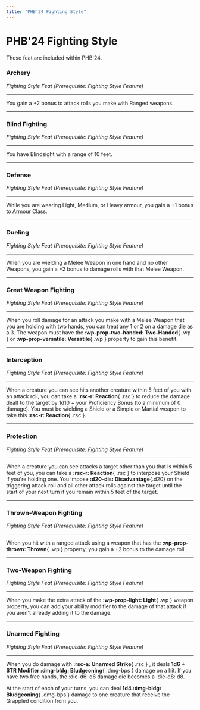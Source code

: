 ```yaml
---
title: "PHB'24 Fighting Style"
---
```


# PHB'24 Fighting Style

These feat are included within PHB'24.

### Archery

*Fighting Style Feat (Prerequisite: Fighting Style Feature)*

<hr class="hr-solid">

You gain a +2 bonus to attack rolls you make with Ranged weapons.

---

### Blind Fighting

*Fighting Style Feat (Prerequisite: Fighting Style Feature)*

<hr class="hr-solid">

You have Blindsight with a range of 10 feet.

---

### Defense

*Fighting Style Feat (Prerequisite: Fighting Style Feature)*

<hr class="hr-solid">

While you are wearing Light, Medium, or Heavy armour, you gain a +1 bonus to Armour Class.

---

### Dueling

*Fighting Style Feat (Prerequisite: Fighting Style Feature)*

<hr class="hr-solid">

When you are wielding a Melee Weapon in one hand and no other Weapons, you gain a +2 bonus to damage rolls with that Melee Weapon.

---

### Great Weapon Fighting

*Fighting Style Feat (Prerequisite: Fighting Style Feature)*

<hr class="hr-solid">

When you roll damage for an attack you make with a Melee Weapon that you are holding with two hands, you can treat any 1 or 2 on a damage die as a 3. The weapon must have the **:wp-prop-two-handed: Two-Handed**{ .wp } or **:wp-prop-versatile: Versatile**{ .wp } property to gain this benefit.

---

### Interception

*Fighting Style Feat (Prerequisite: Fighting Style Feature)*

<hr class="hr-solid">

When a creature you can see hits another creature within 5 feet of you with an attack roll, you can take a **:rsc-r: Reaction**{ .rsc } to reduce the damage dealt to the target by 1d10 + your Proficiency Bonus (to a minimum of 0 damage). You must be wielding a Shield or a Simple or Martial weapon to take this **:rsc-r: Reaction**{ .rsc }.

---

### Protection

*Fighting Style Feat (Prerequisite: Fighting Style Feature)*

<hr class="hr-solid">

When a creature you can see attacks a target other than you that is within 5 feet of you, you can take a **:rsc-r: Reaction**{ .rsc } to interpose your Shield if you're holding one. You impose **:d20-dis: Disadvantage**{.d20} on the triggering attack roll and all other attack rolls against the target until the start of your next turn if you remain within 5 feet of the target.

---

### Thrown-Weapon Fighting

*Fighting Style Feat (Prerequisite: Fighting Style Feature)*

<hr class="hr-solid">

When you hit with a ranged attack using a weapon that has the **:wp-prop-thrown: Thrown**{ .wp } property, you gain a +2 bonus to the damage roll

---

### Two-Weapon Fighting

*Fighting Style Feat (Prerequisite: Fighting Style Feature)*

<hr class="hr-solid">

When you make the extra attack of the **:wp-prop-light: Light**{ .wp } weapon property, you can add your ability modifier to the damage of that attack if you aren't already adding it to the damage.

---

### Unarmed Fighting

*Fighting Style Feat (Prerequisite: Fighting Style Feature)*

<hr class="hr-solid">

When you do damage with **:rsc-a: Unarmed Strike**{ .rsc } , it deals **1d6 + STR Modifier :dmg-bldg: Bludgeoning**{ .dmg-bps } damage on a hit. If you have two free hands, the :die-d6: d6 damage die becomes a :die-d8: d8.

At the start of each of your turns, you can deal **1d4 :dmg-bldg: Bludgeoning**{ .dmg-bps } damage to one creature that receive the Grappled condition from you.
